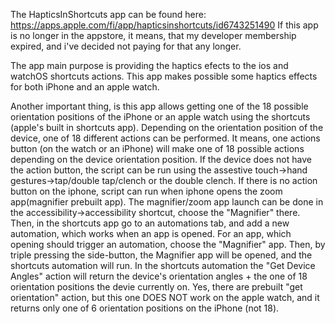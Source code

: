 The HapticsInShortcuts app can be found here: https://apps.apple.com/fi/app/hapticsinshortcuts/id6743251490
If this app is no longer in the appstore, it means, that my developer membership expired, and i've decided not paying for that any longer.

The app main purpose is providing the haptics efects to the ios and watchOS shortcuts actions.
This app makes possible some haptics effects for both iPhone and an apple watch.

Another important thing, is this app allows getting one of the 18 possible orientation positions of the iPhone or an apple watch using the shortcuts (apple's built in shortcuts app).
Depending on the orientation position of the device, one of 18 different actions can be performed. It means, one actions button (on the watch or an iPhone) will make one of 18 possible actions depending on the device orientation position.
If the device does not have the action button, the script can be run using the assestive touch->hand gestures->tap/double tap/clench or the double clench. 
If there is no action button on the iphone, script can run when iphone opens the zoom app(magnifier prebuilt app). The magnifier/zoom app launch can be done in the accessibility->accessibility shortcut, choose the "Magnifier" there. Then, in the shortcuts app go to an automations tab, and add a new automation, which works when an app is opened. For an app, which opening should trigger an automation, choose the "Magnifier" app.
Then, by triple pressing the side-button, the Magnifier app will be opened, and the shortcuts automation will run. In the shortcuts automation the "Get Device Angles" action will return the device's orientation angles + the one of 18 orientation positions the devie currently on.
Yes, there are prebuilt "get orientation" action, but this one DOES NOT work on the apple watch, and it returns only one of 6 orientation positions on the iPhone (not 18).
